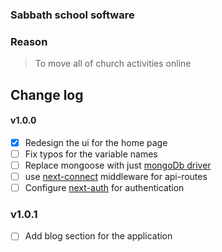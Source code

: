 ### Sabbath school software

### Reason

> To move all of church activities online

## Change log

#### v1.0.0

-   [x] Redesign the ui for the home page
-   [ ] Fix typos for the variable names
-   [ ] Replace mongoose with just [mongoDb driver](https://www.npmjs.com/package/mongodb)
-   [ ] use [next-connect](https://www.npmjs.com/package/next-connect) middleware for api-routes
-   [ ] Configure [next-auth](https://next-auth.js.org/providers/credentials#example-code) for authentication

### v1.0.1

-   [ ] Add blog section for the application
